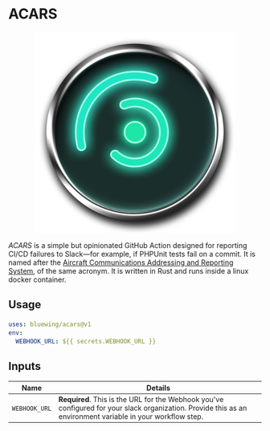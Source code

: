# ACARS

<p align="center">
<img src="./assets/logo.png" alt="ACARS logo" width="400">
</p>

_ACARS_ is a simple but opinionated GitHub Action designed for reporting CI/CD failures to Slack—for example, if PHPUnit tests fail on a commit. It is named after the [Aircraft Communications Addressing and Reporting System](https://en.wikipedia.org/wiki/ACARS), of the same acronym. It is written in Rust and runs inside a linux docker container.

## Usage

```yaml
uses: bluewing/acars@v1
env:
  WEBHOOK_URL: ${{ secrets.WEBHOOK_URL }}
```

## Inputs

| Name | Details |
| --- | --- |
| `WEBHOOK_URL` | **Required**. This is the URL for the Webhook you've configured for your slack organization. Provide this as an environment variable in your workflow step.

